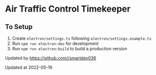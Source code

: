 # Air Traffic Control Timekeeper

## To Setup

1. Create `electron/settings.ts` following `electron/settings.example.ts`
2. Run `npm run electron:dev` for development
3. Run `npm run electron:build` to build a production version


Updated by https://github.com//smartdev036

Updated at 2022-05-19
